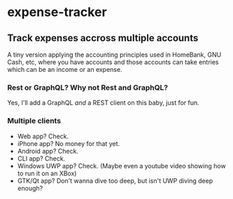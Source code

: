 # expense-tracker

## Track expenses accross multiple accounts
A tiny version applying the accounting principles used in HomeBank, GNU Cash, etc, where you have accounts and those accounts can take entries which can be an income or an expense.

### Rest or GraphQL? Why not Rest and GraphQL?
Yes, I'll add a GraphQL *and* a REST client on this baby, just for fun.

### Multiple clients
- Web app? Check.
- iPhone app? No money for that yet.
- Android app? Check.
- CLI app? Check.
- Windows UWP app? Check. (Maybe even a youtube video showing how to run it on an XBox)
- GTK/Qt app? Don't wanna dive too deep, but isn't UWP diving deep enough?



